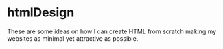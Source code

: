 # htmlDesign
These are some ideas on how I can create HTML from scratch making my websites as minimal yet attractive as possible.
